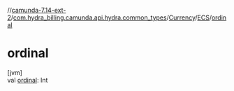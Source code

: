 //[camunda-7.14-ext-2](../../../../index.md)/[com.hydra_billing.camunda.api.hydra.common_types](../../index.md)/[Currency](../index.md)/[ECS](index.md)/[ordinal](ordinal.md)

# ordinal

[jvm]\
val [ordinal](ordinal.md): Int

